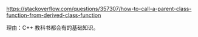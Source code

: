 <https://stackoverflow.com/questions/357307/how-to-call-a-parent-class-function-from-derived-class-function>

理由：C++ 教科书都会有的基础知识。

